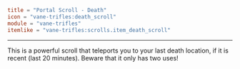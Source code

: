 ```toml
title = "Portal Scroll - Death"
icon = "vane-trifles:death_scroll"
module = "vane-trifles"
itemlike = "vane-trifles:scrolls.item_death_scroll"
```
---
This is a powerful scroll that teleports you to your last death location, if it is recent (last 20 minutes). Beware that it only has two uses!
